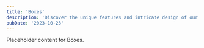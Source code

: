 ```yaml
---
title: 'Boxes'
description: 'Discover the unique features and intricate design of our Boxes. Perfect for various applications, this piece adds a touch of creativity and innovation to any setting.'
pubDate: '2023-10-23'
---
```


Placeholder content for Boxes.